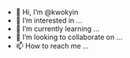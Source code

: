 - 👋 Hi, I’m @kwokyin
- 👀 I’m interested in ...
- 🌱 I’m currently learning ...
- 💞️ I’m looking to collaborate on ...
- 📫 How to reach me ...

<!---
kwokyin/kwokyin is a ✨ special ✨ repository because its `README.md` (this file) appears on your GitHub profile.
You can click the Preview link to take a look at your changes.
--->
